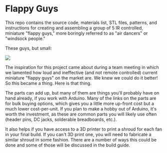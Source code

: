 Flappy Guys
==============

This repo contains the source code, materials list, STL files, patterns, and instructions for creating and assembling a group of 5 IR controlled, miniature "flappy guys," more boringly referred to as "air dancers" or "windsock people."

These guys, but small:

![](https://i.imgur.com/inJO8VL.jpg)

The inspiration for this project came about during a team meeting in which we lamented how loud and ineffective (and not remote controlled) current miniature "flappy guys" on the market are. We knew we could do it better! So this became a thing. Here is that thing.

The parts can add up, but many of them are things you'll probably have on hand already, if you work with Arduino. Many of the links on the parts are for bulk buying options, which gives you a little more up-front cost but a much lower cost-per-unit. If you plan to make a hobby out of Arduino, it's worth the investment, as these are common parts you will likely use often (header pins, DC jacks, solderable breadboards, etc.). 

It also helps if you have access to a 3D printer to print a shroud for each fan in your final build. If you can't 3D print one, you will need to fabricate a similar shroud in some fashion. There are a number of ways this could be done and some of those will be discussed in the build guide. 